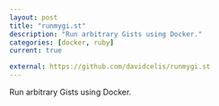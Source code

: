 ```yaml
---
layout: post
title: "runmygi.st"
description: "Run arbitrary Gists using Docker."
categories: [docker, ruby]
current: true

external: https://github.com/davidcelis/runmygi.st
---
```


Run arbitrary Gists using Docker.
